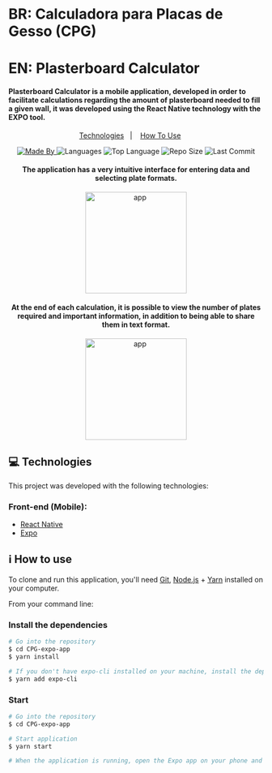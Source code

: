 <h1>BR: Calculadora para Placas de Gesso (CPG)</h1>
<h1>EN: Plasterboard Calculator</h1>

<h4>Plasterboard Calculator is a mobile application, developed in order to facilitate calculations regarding the amount of plasterboard needed to fill a given wall, it was developed using the React Native technology with the EXPO tool.</h4>

<p align="center">
  <a href="#computer-technologies">Technologies</a>&nbsp;&nbsp;&nbsp;|&nbsp;&nbsp;&nbsp;
  <a href="#information_source-how-to-use">How To Use</a>&nbsp;&nbsp;&nbsp;&nbsp;&nbsp;&nbsp;
</p>

<p align="center">
  <a href="https://www.linkedin.com/in/diegoferreirati/">
  <img alt="Made By" src="https://img.shields.io/static/v1?label=Made%20By&message=Diego%20Ferreira&color=DarkViolet&style=for-the-badge">
	</a>
  
  <img alt="Languages" src="https://img.shields.io/github/languages/count/diego5f5/CPG-expo-app?style=for-the-badge">
  
  <img alt="Top Language" src="https://img.shields.io/github/languages/top/diego5f5/CPG-expo-app?style=for-the-badge">
  
  <img alt="Repo Size" src="https://img.shields.io/github/repo-size/diego5f5/CPG-expo-app?style=for-the-badge">
  
  <img alt="Last Commit" src="https://img.shields.io/github/last-commit/diego5f5/CPG-expo-app?style=for-the-badge">
</p>

<h4 align="center">
  <p>The application has a very intuitive interface for entering data and selecting plate formats.</p>
</h4>

<p align="center">
  <img width="200" alt="app" src="https://i.imgur.com/L7Tn8ti.jpg">
</p>

<h4 align="center">
  <p>At the end of each calculation, it is possible to view the number of plates required and important information, in addition to being able to share them in text format.</p>
</h4>

<p align="center">
  <img width="200" alt="app" src="https://i.imgur.com/ZuOjo5y.jpg">
</p>

## :computer: Technologies

This project was developed with the following technologies:

### Front-end (Mobile):
-  <a href="https://reactnative.dev/docs/getting-started" target="_blank">React Native</a>
-  <a href="https://docs.expo.io/" target="_blank">Expo</a>


## :information_source: How to use

To clone and run this application, you'll need <a href="https://git-scm.com" target="_blank">Git</a>, <a href="https://nodejs.org/en/docs/" target="_blank">Node.js</a> +  <a href="https://yarnpkg.com/" target="_blank">Yarn</a> installed on your computer.

From your command line:

### Install the dependencies

```bash
# Go into the repository
$ cd CPG-expo-app
$ yarn install

# If you don't have expo-cli installed on your machine, install the dependency in your project.
$ yarn add expo-cli
```

### Start

```bash
# Go into the repository
$ cd CPG-expo-app

# Start application
$ yarn start

# When the application is running, open the Expo app on your phone and read the QR Code
```
